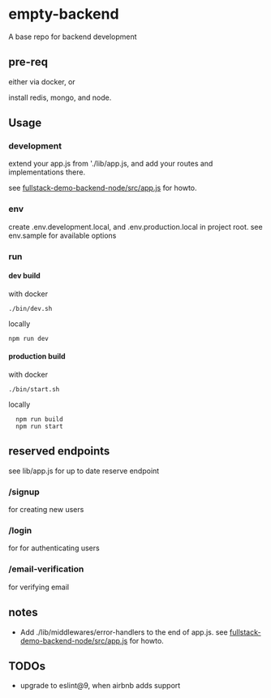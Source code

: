# empty-backend

A base repo for backend development

## pre-req

either via docker, or

install redis, mongo, and node.

## Usage

### development

extend your app.js from './lib/app.js, and add your routes and implementations there.

see [fullstack-demo-backend-node/src/app.js](https://github.com/eamanola/fullstack-demo-backend-node/blob/main/src/app.js) for howto.

### env

create .env.development.local, and .env.production.local in project root. see env.sample for
available options

### run

#### dev build

with docker

```./bin/dev.sh```

locally

```npm run dev```

#### production build

with docker

```./bin/start.sh```

locally

```
  npm run build
  npm run start
```

## reserved endpoints

see lib/app.js for up to date reserve endpoint

### /signup

for creating new users

### /login

for for authenticating users

### /email-verification

for verifying email

## notes

* Add ./lib/middlewares/error-handlers to the end of app.js. see [fullstack-demo-backend-node/src/app.js](https://github.com/eamanola/fullstack-demo-backend-node/blob/main/src/app.js) for howto.

## TODOs

* upgrade to eslint@9, when airbnb adds support
